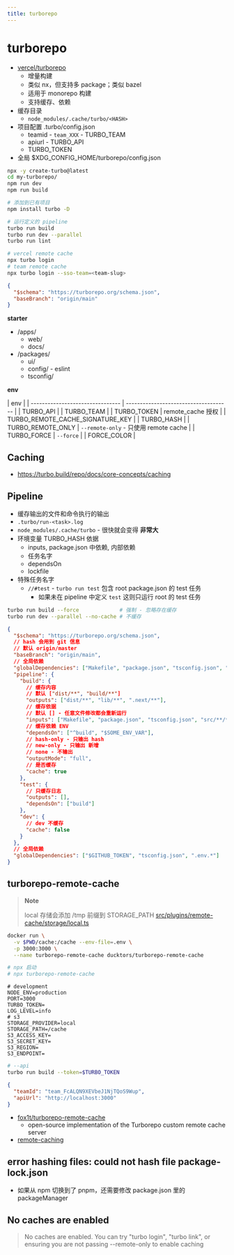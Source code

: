 ```yaml
---
title: turborepo
---
```


# turborepo

- [vercel/turborepo](https://github.com/vercel/turborepo)
  - 增量构建
  - 类似 nx，但支持多 package；类似 bazel
  - 适用于 monorepo 构建
  - 支持缓存、依赖
- 缓存目录
  - `node_modules/.cache/turbo/<HASH>`
- 项目配置 .turbo/config.json
  - teamid - `team_XXX` - TURBO_TEAM
  - apiurl - TURBO_API
  - TURBO_TOKEN
- 全局 $XDG_CONFIG_HOME/turborepo/config.json

```bash
npx -y create-turbo@latest
cd my-turborepo/
npm run dev
npm run build

# 添加到已有项目
npm install turbo -D

# 运行定义的 pipeline
turbo run build
turbo run dev --parallel
turbo run lint

# vercel remote cache
npx turbo login
# team remote cache
npx turbo login --sso-team=<team-slug>
```

```json title="turbo.json"
{
  "$schema": "https://turborepo.org/schema.json",
  "baseBranch": "origin/main"
}
```

**starter**

- /apps/
  - web/
  - docs/
- /packages/
  - ui/
  - config/ - eslint
  - tsconfig/

**env**

| env                              |
| -------------------------------- | ------------------------------------- |
| TURBO_API                        |
| TURBO_TEAM                       |
| TURBO_TOKEN                      | remote_cache 授权                     |
| TURBO_REMOTE_CACHE_SIGNATURE_KEY |
| TURBO_HASH                       |
| TURBO_REMOTE_ONLY                | `--remote-only` - 只使用 remote cache |
| TURBO_FORCE                      | `--force`                             |
| FORCE_COLOR                      |

## Caching

- https://turbo.build/repo/docs/core-concepts/caching

## Pipeline

- 缓存输出的文件和命令执行的输出
- `.turbo/run-<task>.log`
- `node_modules/.cache/turbo` - 很快就会变得 **非常大**
- 环境变量 TURBO_HASH 依据
  - inputs, package.json 中依赖, 内部依赖
  - 任务名字
  - dependsOn
  - lockfile
- 特殊任务名字
  - `//#test` - `turbo run test` 包含 root package.json 的 test 任务
    - 如果未在 pipeline 中定义 `test` 这则只运行 root 的 test 任务

```bash
turbo run build --force             # 强制 - 忽略存在缓存
turbo run dev --parallel --no-cache # 不缓存
```

```json
{
  "$schema": "https://turborepo.org/schema.json",
  // hash 会用到 git 信息
  // 默认 origin/master
  "baseBranch": "origin/main",
  // 全局依赖
  "globalDependencies": ["Makefile", "package.json", "tsconfig.json", ".env"],
  "pipeline": {
    "build": {
      // 缓存内容
      // 默认 ["dist/**", "build/**"]
      "outputs": ["dist/**", "lib/**", ".next/**"],
      // 缓存依据
      // 默认 [] - 任意文件修改都会重新运行
      "inputs": ["Makefile", "package.json", "tsconfig.json", "src/**/*.ts", "src/**/*.tsx", "src/**/*.css"],
      // 缓存依赖 ENV
      "dependsOn": ["^build", "$SOME_ENV_VAR"],
      // hash-only - 只输出 hash
      // new-only - 只输出 新增
      // none - 不输出
      "outputMode": "full",
      // 是否缓存
      "cache": true
    },
    "test": {
      // 只缓存日志
      "outputs": [],
      "dependsOn": ["build"]
    },
    "dev": {
      // dev 不缓存
      "cache": false
    }
  },
  // 全局依赖
  "globalDependencies": ["$GITHUB_TOKEN", "tsconfig.json", ".env.*"]
}
```

## turborepo-remote-cache

> **Note**
>
> local 存储会添加 /tmp 前缀到 STORAGE_PATH [src/plugins/remote-cache/storage/local.ts](https://github.com/fox1t/turborepo-remote-cache/blob/main/src/plugins/remote-cache/storage/local.ts)

```bash
docker run \
  -v $PWD/cache:/cache --env-file=.env \
  -p 3000:3000 \
  --name turborepo-remote-cache ducktors/turborepo-remote-cache

# npx 启动
# npx turborepo-remote-cache
```

```env
# development
NODE_ENV=production
PORT=3000
TURBO_TOKEN=
LOG_LEVEL=info
# s3
STORAGE_PROVIDER=local
STORAGE_PATH=/cache
S3_ACCESS_KEY=
S3_SECRET_KEY=
S3_REGION=
S3_ENDPOINT=
```

```bash
# --api
turbo run build --token=$TURBO_TOKEN
```

```json title=".turbo/config.json"
{
  "teamId": "team_FcALQN9XEVbeJ1NjTQoS9Wup",
  "apiUrl": "http://localhost:3000"
}
```

- [fox1t/turborepo-remote-cache](https://github.com/fox1t/turborepo-remote-cache)
  - open-source implementation of the Turborepo custom remote cache server
- [remote-caching](https://turborepo.org/docs/core-concepts/remote-caching)

## error hashing files: could not hash file package-lock.json

- 如果从 npm 切换到了 pnpm，还需要修改 package.json 里的 packageManager

## No caches are enabled

> No caches are enabled. You can try "turbo login", "turbo link", or ensuring you are not passing --remote-only to enable caching
